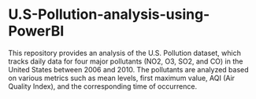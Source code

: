 # U.S-Pollution-analysis-using-PowerBI
This repository provides an analysis of the U.S. Pollution dataset, which tracks daily data for four major pollutants (NO2, O3, SO2, and CO) in the United States between 2006 and 2010. The pollutants are analyzed based on various metrics such as mean levels, first maximum value, AQI (Air Quality Index), and the corresponding time of occurrence.
